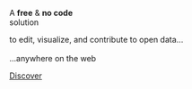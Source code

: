 <div 
  class="tile is-ancestor is--fullheight mt-5"
  style="min-height: 550px">
  <!-- style="height: calc(100% - 55px)"> -->
  <div class="tile is-vertical is-4">
    <div class="tile is-parent">
      <article class="tile is-child notification is-light">
        <p class="title">
          A 
          <b>free</b>
          &
          <b>no code</b>
          <br>
          solution
        </p>
        <p class="subtitle has-text-weight-bold">
          to edit, visualize, and contribute to open data...
          <br>
          <br>...anywhere on the web
        </p>
      </article>
    </div>
    <div class="tile">
      <div class="tile is-parent is-vertical">
        <article class="tile is-child notification is-white py-6">
        </article>
      </div>
    </div>
    <div class="tile">
      <div class="tile is-parent is-vertical">
        <article class="tile is-child notification is-white py-0 px-0">
          <a
            href="/why-datami?locale=en"
            class="button is-dark is-large is-fullwidth"
            type="button">
            <span class="has-text-white">
              <span class="icon is-small">
                <i class="mdi mdi-arrow-right-thick"></i>
              </span>
              <span>
                Discover
              </span>
            </span>
          </a>
        </article>
      </div>
    </div>
  </div>
  <div class="tile is-vertical is-8">
    <div class="tile is-parent">
      <article class="tile is-child notification has-background-white-ter px-2 py-2">
        <div 
          class="content is-hidden-mobile"
          style="
            width: 100%;
            height: 100%;
            background-image: url('https://raw.githubusercontent.com/multi-coop/datami-documentation-content/main/images/screenshots/multifiles-preview-02.png');
            background-size: cover;
            background-repeat: no-repeat;
            background-position: 0% 0%;">
        </div>
        <img
          class="is-hidden-tablet "
          src="https://raw.githubusercontent.com/multi-coop/datami-documentation-content/main/images/screenshots/multifiles-preview-02.png"
          alt="MULTIFILES WIDGET"/>
      </article>
    </div>
  </div>
</div>
